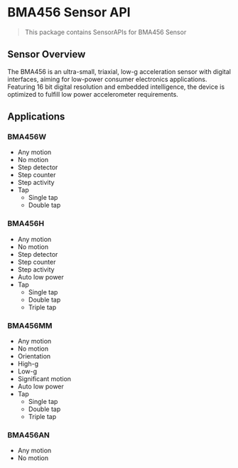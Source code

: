 # BMA456 Sensor API

> This package contains SensorAPIs for BMA456 Sensor

## Sensor Overview

The BMA456 is an ultra-small, triaxial, low-g acceleration sensor with digital interfaces, aiming for low-power consumer electronics applications. Featuring 16 bit digital resolution and embedded intelligence, the device is optimized to fulfill low power accelerometer requirements.

## Applications

### BMA456W
- Any motion
- No motion 
- Step detector
- Step counter
- Step activity
- Tap
	- Single tap
	- Double tap

### BMA456H

- Any motion
- No motion 
- Step detector
- Step counter
- Step activity
- Auto low power
- Tap
	- Single tap
	- Double tap
	- Triple tap

### BMA456MM

- Any motion
- No motion 
- Orientation
- High-g
- Low-g
- Significant motion
- Auto low power
- Tap
	- Single tap
	- Double tap
	- Triple tap

### BMA456AN

- Any motion
- No motion